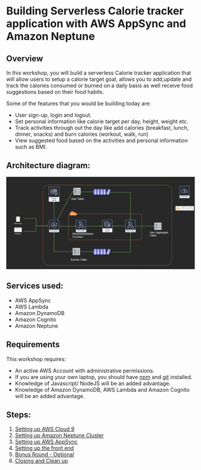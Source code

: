 # Building Serverless Calorie tracker application with AWS AppSync and Amazon Neptune

## Overview 

In this workshop, you will build a serverless Calorie tracker application that will allow users to setup a calorie target goal, allows you to add,update and track the calories consumed or burned on a daily basis as well  receive food suggestions based on their food habits.

Some of the features that you would be building today are:
- User sign-up, login and logout.
- Set personal information like calorie target per day, height, weight etc.
- Track activities through out the day like add calories (breakfast, lunch, dinner, snacks) and burn calories (workout, walk, run)
- View suggested food based on the activities and personal information such as BMI.

## Architecture diagram:

![Architecture](./images/architecture.png)

## Services used:
- AWS AppSync
- AWS Lambda
- Amazon DynamoDB
- Amazon Cognito
- Amazon Neptune

## Requirements

This workshop requires:

- An active AWS Account with administrative permissions.
- If you are using your own laptop, you should have [npm](https://docs.npmjs.com/getting-started/installing-node) and [git](https://git-scm.com/book/en/v2/Getting-Started-Installing-Git) installed.
- Knowledge of Javascript/ NodeJS will be an added advantage.
- Knowledge of Amazon DynamoDB, AWS Lambda and Amazon Cognito will be an added advantage.


## Steps:
1. [Setting up AWS Cloud 9](./1_AWS_Cloud9/README.md)
2. [Setting up Amazon Neptune Cluster](./2_neptune_stack/README.md)
3. [Setting up AWS AppSync](./3_appsync_stack/README.md)
4. [Setting up the front end](./4_frontend_app/README.md)
5. [Bonus Round - Optional](./5_bonus_round/README.md)
6. [Closing and Clean up](./6_closing_and_clean_up/README.md)
